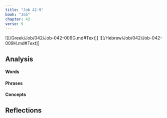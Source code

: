 ```yaml
---
title: "Job 42:9"
book: "Job"
chapter: 42
verse: 9
---
```

![[/Greek/Job/042/Job-042-009G.md#Text]]
![[/Hebrew/Job/042/Job-042-009H.md#Text]]

## Analysis

#### Words

#### Phrases

#### Concepts

## Reflections
